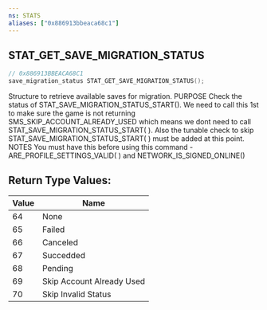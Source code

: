 ```yaml
---
ns: STATS
aliases: ["0x886913bbeaca68c1"]
---
```

## STAT_GET_SAVE_MIGRATION_STATUS

```c
// 0x886913BBEACA68C1
save_migration_status STAT_GET_SAVE_MIGRATION_STATUS();
```

Structure to retrieve available saves for migration. PURPOSE Check the status of STAT_SAVE_MIGRATION_STATUS_START(). We need to call this 1st to make sure the game is not returning SMS_SKIP_ACCOUNT_ALREADY_USED which means we dont need to call STAT_SAVE_MIGRATION_STATUS_START( ). Also the tunable check to skip STAT_SAVE_MIGRATION_STATUS_START( ) must be added at this point. NOTES You must have this before using this command - ARE_PROFILE_SETTINGS_VALID( ) and NETWORK_IS_SIGNED_ONLINE()

## Return Type Values:
| Value | Name |
| --- | --- |
| 64 | None |
| 65 | Failed |
| 66 | Canceled |
| 67 | Succedded |
| 68 | Pending |
| 69 | Skip Account Already Used |
| 70 | Skip Invalid Status |

